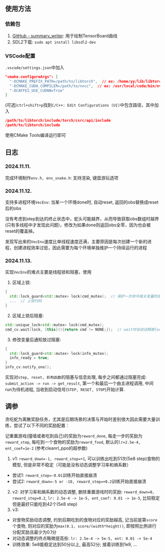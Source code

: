 ## 使用方法
### 依赖包
1. [GitHub - summary_writer](https://github.com/wty-yy/summary_writer): 用于绘制TensorBoard曲线
2. SDL2下载: `sudo apt install libsdl2-dev`

### VSCode配置
`.vscode/settings.json`中加入
```json
"cmake.configureArgs": [
  "-DCMAKE_PREFIX_PATH=/path/to/libtorch",  // ex: /home/yy/lib/libtorch-2.5.1+cu121
  "-DCMAKE_CUDA_COMPILER=/path/to/nvcc",  // ex: /usr/local/cuda/bin/nvcc
  "-DCAFFE2_USE_CUDNN=True"
]
```
(可选)`ctrl+shift+p`找到`C/C++: Edit Configurations (UI)`中包含路径，其中加入
```json
/path/to/libtorch/include/torch/csrc/api/include
/path/to/libtorch/include
```
使用CMake Tools编译运行即可

## 日志
### 2024.11.11.
完成环境制作`env.h, env_snake.h`: 支持渲染, 键盘游玩选项
### 2024.11.12.
支持多进程环境`VecEnv`: 当某一个环境done时, 自动reset, 返回的obs替换成reset后的obs

没有考虑到step到达的终止状态中，蛇头可能越界，从而导致获取obs数组时越界(只有多线程中才发现此问题)，修改为如果done则返回obs全零，因为也会被reset的覆盖掉。

发现写出来的`VecEnv`速度比单线程速度还满，主要原因是每次创建一个新的进程，创建进程效率过低，因此需要为每个环境单独维护一个持续运行的进程
### 2024.11.13.
实现`VecEnv`的难点主要是线程锁和阻塞，使用
1. 区域上锁: 
  ```cpp
  {
    std::lock_guard<std::mutex> lock(cmd_mutex);  // 保护一次命令相关变量的原子性}
    ...  // 上锁代码
  }
  ```
2. 区域上锁后阻塞:
  ```cpp
  std::unique_lock<std::mutex> lock(cmd_mutex);
  cmd_cv.wait(lock, [this](){return cmd != NONE;});  // wait时会自动释放lock锁, 直到被notify_one唤醒, 重新获得lock锁
  ```
3. 修改变量后通知放过阻塞:
  ```cpp
  {
    std::lock_guard<std::mutex> lock(info_mutex);
    info_ready = true;
  }
  info_cv.notify_one();
  ```
实现对`step, reset, 析构函数`的阻塞与信息处理, 每步之间都通过阻塞完成: `submit_action -> run -> get_result`, 第一个和最后一个由主进程调用, 中间run为待机进程, 当收到启动信号(`STEP, RESET, STOP`)开始计算.

## 调参
贪吃蛇为离散奖励任务，尤其是后期场景的决策与开始时差别很大因此需要大量训练，尝试了以下不同的奖励配置：

记重置游戏(撞墙或者吃到自己)的奖励为`reward_done`, 每走一步的奖励为`reward_step`, 每吃到一个食物的奖励为`reward_food`, 默认的`lr=2.5e-4, ent_coef=1e-2` (参考cleanrl_ppo的超参数)
1. v1: `reward_down=-1, reward_step=+1`, 可以训练出吃到51次(5e8 step)食物的模型, 但是非常不稳定（可能是没有动态调整学习率和熵系数）
  - 尝试1: `reward_step=-0.01`训练开始直接崩溃
  - 尝试2: `reward_down=-5 or -10, reward_step=+0.2`训练开始直接崩溃
2. v2: 对学习率和熵系数的动态调整, 删除重置游戏时的奖励: `reward_down=0, reward_step=0.2`, `lr: 2.5e-4 -> 1e-5, ent_coef: 0.01 -> 1e-5`, 比较稳定但是最好只能吃到42个(5e8 step)
3. v3:
  - 对食物奖励动态调整, 约到后期吃到的食物对应的奖励越高, 记当前是第`score`个食物, 则对应的奖励为`max(0.1, score/(width*height))`, 即按照比例进行分配奖励且最少为0.1分
  - 对动态调整的终点略微提高些: `lr: 2.5e-4 -> 5e-5, ent: 0.01 -> 5e-4`
  - 训练效果: 5e8能稳定达到50分以上, 最高52分; 接着训练到1e9, ...
